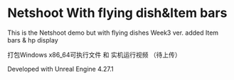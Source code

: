 # Netshoot With flying dish&Item bars

This is the Netshoot demo but with flying dishes
Week3 ver. added Item bars & hp display

打包Windows x86_64可执行文件 和 实机运行视频 （待上传）

Developed with Unreal Engine 4.27.1
